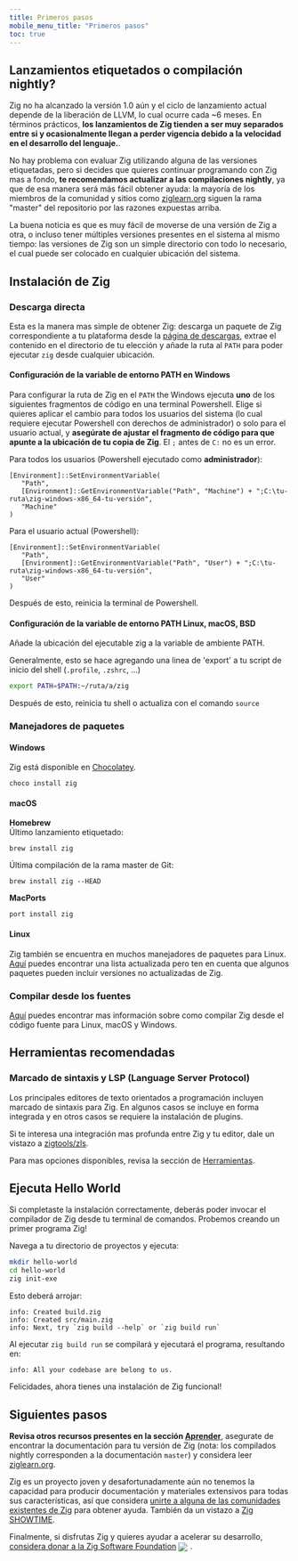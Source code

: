 ```yaml
---
title: Primeros pasos
mobile_menu_title: "Primeros pasos"
toc: true
---
```


## Lanzamientos etiquetados o compilación nightly?
Zig no ha alcanzado la versión 1.0 aún y el ciclo de lanzamiento actual depende de la liberación de LLVM, lo cual ocurre cada ~6 meses.
En términos prácticos, **los lanzamientos de Zig tienden a ser muy separados entre si y ocasionalmente llegan a perder vigencia debido a la velocidad en el desarrollo del lenguaje.**.

No hay problema con evaluar Zig utilizando alguna de las versiones etiquetadas, pero si decides que quieres continuar programando con Zig mas a fondo, **te recomendamos actualizar a las compilaciones nightly**, ya que de esa manera será más fácil obtener ayuda: la mayoría de los miembros de la comunidad y sitios como [ziglearn.org](https://ziglearn.org) siguen la rama "master" del repositorio por las razones expuestas arriba.

La buena noticia es que es muy fácil de moverse de una versión de Zig a otra, o incluso tener múltiples versiones presentes en el sistema al mismo tiempo: las versiones de Zig son un simple directorio con todo lo necesario, el cual puede ser colocado en cualquier ubicación del sistema.

## Instalación de Zig
### Descarga directa
Esta es la manera mas simple de obtener Zig: descarga un paquete de Zig correspondiente a tu plataforma desde la [página de descargas](/es/download), extrae el contenido en el directorio de tu elección y añade la ruta al `PATH` para poder ejecutar `zig` desde cualquier ubicación.

#### Configuración de la variable de entorno PATH en Windows
Para configurar la ruta de Zig en el `PATH` the Windows ejecuta **uno** de los siguientes fragmentos de código en una terminal Powershell. Elige si quieres aplicar el cambio para todos los usuarios del sistema (lo cual requiere ejecutar Powershell con derechos de administrador) o solo para el usuario actual, y **asegúrate de ajustar el fragmento de código para que apunte a la ubicación de tu copia de Zig**. El `;` antes de `C:` no es un error.

Para todos los usuarios (Powershell ejecutado como **administrador**):
```
[Environment]::SetEnvironmentVariable(
   "Path",
   [Environment]::GetEnvironmentVariable("Path", "Machine") + ";C:\tu-ruta\zig-windows-x86_64-tu-versión",
   "Machine"
)
```

Para el usuario actual (Powershell):
```
[Environment]::SetEnvironmentVariable(
   "Path",
   [Environment]::GetEnvironmentVariable("Path", "User") + ";C:\tu-ruta\zig-windows-x86_64-tu-versión",
   "User"
)
```
Después de esto, reinicia la terminal de Powershell.

#### Configuración de la variable de entorno PATH Linux, macOS, BSD
Añade la ubicación del ejecutable zig a la variable de ambiente PATH.

Generalmente, esto se hace agregando una linea de 'export' a tu script de inicio del shell (`.profile`, `.zshrc`, ...)
```bash
export PATH=$PATH:~/ruta/a/zig
```
Después de esto, reinicia tu shell o actualiza con el comando `source`




### Manejadores de paquetes
#### Windows
Zig está disponible en [Chocolatey](https://chocolatey.org/packages/zig).
```
choco install zig
```

#### macOS

**Homebrew**  
Último lanzamiento etiquetado:
```
brew install zig
```

Última compilación de la rama master de Git:
```
brew install zig --HEAD
```

**MacPorts**
```
port install zig
```
#### Linux
Zig también se encuentra en muchos manejadores de paquetes para Linux. [Aquí](https://github.com/ziglang/zig/wiki/Install-Zig-from-a-Package-Manager)
puedes encontrar una lista actualizada pero ten en cuenta que algunos paquetes pueden incluir versiones no actualizadas de Zig.

### Compilar desde los fuentes
[Aquí](https://github.com/ziglang/zig/wiki/Building-Zig-From-Source) 
puedes encontrar mas información sobre como compilar Zig desde el código fuente para Linux, macOS y Windows.

## Herramientas recomendadas
### Marcado de sintaxis y LSP (Language Server Protocol)
Los principales editores de texto orientados a programación incluyen marcado de sintaxis para Zig. En algunos casos se incluye en forma integrada y en otros casos se requiere la instalación de plugins.

Si te interesa una integración mas profunda entre Zig y tu editor, 
dale un vistazo a [zigtools/zls](https://github.com/zigtools/zls).

Para mas opciones disponibles, revisa la sección de [Herramientas](../tools/).

## Ejecuta Hello World
Si completaste la instalación correctamente, deberás poder invocar el compilador de Zig desde tu terminal de comandos. Probemos creando un primer programa Zig!

Navega a tu directorio de proyectos y ejecuta:
```bash
mkdir hello-world
cd hello-world
zig init-exe
```

Esto deberá arrojar:
```
info: Created build.zig
info: Created src/main.zig
info: Next, try `zig build --help` or `zig build run`
```

Al ejecutar `zig build run` se compilará y ejecutará el programa, resultando en:
```
info: All your codebase are belong to us.
```

Felicidades, ahora tienes una instalación de Zig funcional!

## Siguientes pasos
**Revisa otros recursos presentes en la sección [Aprender](../)**, asegurate de encontrar la documentación para tu versión de Zig (nota: los compilados nightly corresponden a la documentación `master`) y considera leer [ziglearn.org](https://ziglearn.org).

Zig es un proyecto joven y desafortunadamente aún no tenemos la capacidad para producir documentación y materiales extensivos para todas sus características, así que considera [unirte a alguna de las comunidades existentes de Zig](https://github.com/ziglang/zig/wiki/Community) para obtener ayuda. También da un vistazo a [Zig SHOWTIME](https://zig.show).

Finalmente, si disfrutas Zig y quieres ayudar a acelerar su desarrollo, [considera donar a la Zig Software Foundation](../../zsf)
<img src="/heart.svg" style="vertical-align:middle; margin-right: 5px">.

